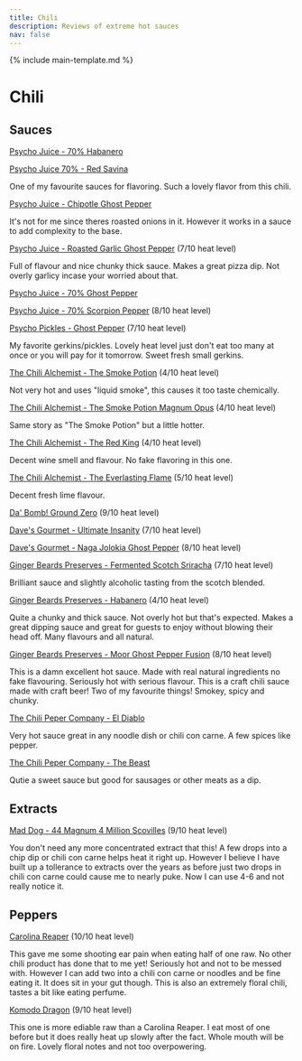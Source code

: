 ```yaml
---
title: Chili
description: Reviews of extreme hot sauces
nav: false
---
```


{% include main-template.md %}

# Chili

## Sauces

[Psycho Juice - 70% Habanero](https://www.amazon.co.uk/Dr-Burnoriums-Psycho-Juice-Habanero/dp/B005NNN6W8)

[Psycho Juice 70% - Red Savina](https://www.amazon.co.uk/Psycho-Juice-70-Red-Savina/dp/B005MSZG22)

One of my favourite sauces for flavoring. Such a lovely flavor from this chili.

[Psycho Juice - Chipotle Ghost Pepper](https://www.amazon.co.uk/Psycho-Juice-Chipotle-Ghost-Pepper/dp/B008CRD9HE)

It's not for me since theres roasted onions in it. However it works in a sauce to add complexity to the base.

[Psycho Juice - Roasted Garlic Ghost Pepper](https://www.amazon.co.uk/gp/product/B00O6TP6FA) (7/10 heat level)

Full of flavour and nice chunky thick sauce. Makes a great pizza dip. Not overly garlicy incase your worried about that.

[Psycho Juice - 70% Ghost Pepper](https://www.amazon.co.uk/Psycho-Juice-70-Ghost-Pepper/dp/B005MSE5KG)

[Psycho Juice - 70% Scorpion Pepper](https://www.amazon.co.uk/Psycho-Juice-70-Scorpion-Pepper/dp/B00EZMNZMY) (8/10 heat level)

[Psycho Pickles - Ghost Pepper](https://www.amazon.co.uk/gp/product/B00ND6PYCW) (7/10 heat level)

My favorite gerkins/pickles. Lovely heat level just don't eat too many at once or you will pay for it tomorrow. Sweet fresh small gerkins.

[The Chili Alchemist - The Smoke Potion](https://www.amazon.co.uk/gp/product/B01EN8GFOE) (4/10 heat level)

Not very hot and uses "liquid smoke", this causes it too taste chemically.

[The Chili Alchemist - The Smoke Potion Magnum Opus](https://www.amazon.co.uk/gp/product/B01EN8GFOE) (4/10 heat level)

Same story as "The Smoke Potion" but a little hotter.

[The Chili Alchemist - The Red King](https://www.amazon.co.uk/gp/product/B01EN8GFOE) (4/10 heat level)

Decent wine smell and flavour. No fake flavoring in this one.

[The Chili Alchemist - The Everlasting Flame](https://www.amazon.co.uk/Chilli-Alchemist-Philosophers-Magnum-Everlasting/dp/B01ELY0OHO) (5/10 heat level)

Decent fresh lime flavour.

[Da' Bomb! Ground Zero](https://www.amazon.co.uk/gp/product/B001BIXK70) (9/10 heat level)

[Dave's Gourmet - Ultimate Insanity](https://www.amazon.co.uk/gp/product/B001C316QG) (7/10 heat level)

[Dave's Gourmet - Naga Jolokia Ghost Pepper](https://www.amazon.co.uk/Daves-Gourmet-Jolokia-Ghost-Pepper/dp/B001PQTYN2)  (8/10 heat level)

[Ginger Beards Preserves - Fermented Scotch Sriracha](https://www.gingerbeardspreserves.co.uk/product/fermented-scotch-sriracha/) (7/10 heat level)

Brilliant sauce and slightly alcoholic tasting from the scotch blended.

[Ginger Beards Preserves - Habanero](https://www.gingerbeardspreserves.co.uk/product/habanero-hot-sauce/) (4/10 heat level)

Quite a chunky and thick sauce. Not overly hot but that's expected. Makes a great dipping sauce and great for guests to enjoy without blowing their head off. Many flavours and all natural.

[Ginger Beards Preserves - Moor Ghost Pepper Fusion](https://www.gingerbeardspreserves.co.uk/product/moor-ghost-pepper-fusion/) (8/10 heat level)

This is a damn excellent hot sauce. Made with real natural ingredients no fake flavouring. Seriously hot with serious flavour. This is a craft chili sauce made with craft beer! Two of my favourite things! Smokey, spicy and chunky.

[The Chili Peper Company - El Diablo](http://www.chileseeds.co.uk/products/el-diablo-hot-chilli-sauce-775.php)

Very hot sauce great in any noodle dish or chili con carne. A few spices like pepper.

[The Chili Peper Company - The Beast](http://www.chileseeds.co.uk/products/the-beast-hot-chilli-sauce-30.php)

Qutie a sweet sauce but good for sausages or other meats as a dip.

## Extracts

[Mad Dog - 44 Magnum 4 Million Scovilles](https://www.amazon.co.uk/Mad-Dog-Million-Scovilles-Extract/dp/B00170SKRC) (9/10 heat level)

You don't need any more concentrated extract that this! A few drops into a chip dip or chili con carne helps heat it right up. However I believe I have built up a tollerance to extracts over the years as before just two drops in chili con carne could cause me to nearly puke. Now I can use 4-6 and not really notice it.

## Peppers

[Carolina Reaper]() (10/10 heat level)

This gave me some shooting ear pain when eating half of one raw. No other chili product has done that to me yet! Seriously hot and not to be messed with. However I can add two into a chili con carne or noodles and be fine eating it. It does sit in your gut though. This is also an extremely floral chili, tastes a bit like eating perfume.

[Komodo Dragon]() (9/10 heat level)

This one is more ediable raw than a Carolina Reaper. I eat most of one before but it does really heat up slowly after the fact. Whole mouth will be on fire. Lovely floral notes and not too overpowering.
